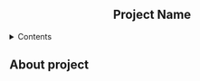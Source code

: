 <h2 align="center">Project Name</h2>

<details>
  <summary>Contents</summary>
  <ol>
    <li><a href="#About-project">About project</a></li>
    <li><a href="#Installation">Installation</a></li>
    <li><a href="#How-to-use">How to use?</a></li>
    <li><a href="#License">License</a></li>
  </ol>
</details>

## About project
